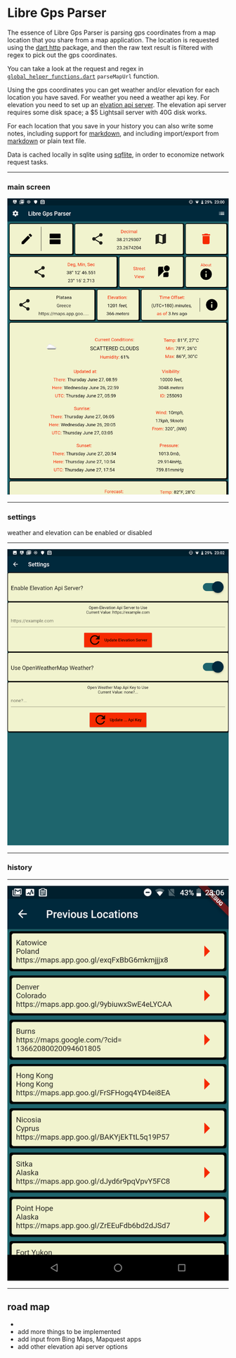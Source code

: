 # Libre Gps Parser
The essence of Libre Gps Parser is parsing gps coordinates from a map location that you share from
a map application. The location is requested using the [dart http](https://pub.dev/packages/http)
package, and then the raw text result is filtered with regex to pick out the gps coordinates.

You can take a look at the request and regex in
[`global_helper_functions.dart`](https://github.com/TrentSPalmer/libre_gps_parser/blob/master/lib/global_helper_functions.dart)
`parseMapUrl` function.

Using the gps coordinates you can get weather and/or elevation for each location you have saved.
For weather you need a weather api key. For elevation you need to set up an
[elvation api server](https://github.com/Jorl17/open-elevation). The elevation api server
requires some disk space; a $5 Lightsail server with 40G disk works.

For each location that you save in your history you can also write some notes,
including support for [markdown](https://pub.dev/packages/flutter_markdown),
and including import/export from [markdown](https://pub.dev/packages/flutter_markdown) or
plain text file.

Data is cached locally in sqlite using [sqflite](https://pub.dev/packages/sqflite),
in order to economize network request tasks.

_____
### main screen
![main screen](https://raw.githubusercontent.com/TrentSPalmer/libre_gps_parser/master/screenshots/Screenshot_20190626-230011_Libre_Gps_Parser.png)
_____
### settings 
weather and elevation can be enabled or disabled
_____
![main screen](https://raw.githubusercontent.com/TrentSPalmer/libre_gps_parser/master/screenshots/Screenshot_20190626-230227_Libre_Gps_Parser.png)
_____
### history
_____
![main screen](https://raw.githubusercontent.com/TrentSPalmer/libre_gps_parser/master/screenshots/Screenshot_20190626-230633_Libre_Gps_Parser.png)
_____

## road map
*
* add more things to be implemented
* add input from Bing Maps, Mapquest apps
* add other elevation api server options
